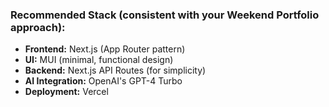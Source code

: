 ### Recommended Stack (consistent with your Weekend Portfolio approach):

- **Frontend:** Next.js (App Router pattern)
- **UI:** MUI (minimal, functional design)
- **Backend:** Next.js API Routes (for simplicity)
- **AI Integration:** OpenAI's GPT-4 Turbo
- **Deployment:** Vercel
